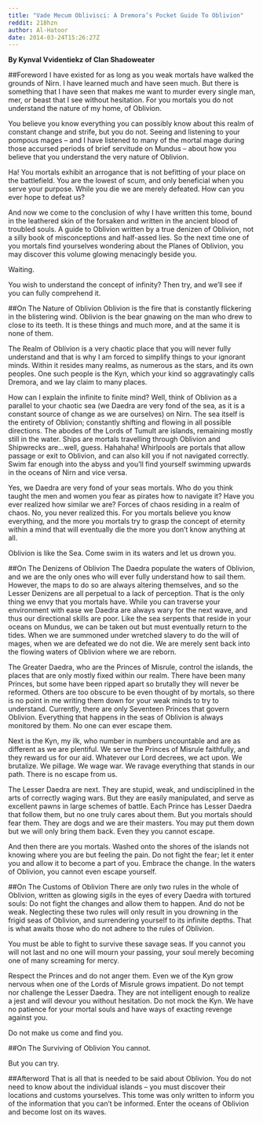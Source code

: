 ```yaml
---
title: "Vade Mecum Oblivisci: A Dremora’s Pocket Guide To Oblivion"
reddit: 218hzn
author: Al-Hatoor
date: 2014-03-24T15:26:27Z
---
```


**By Kynval Vvidentiekz of Clan Shadoweater**

##Foreword
I have existed for as long as you weak mortals have walked the grounds of Nirn. I have learned much and have seen much. But there is something that I have seen that makes me want to murder every single man, mer, or beast that I see without hesitation. For you mortals you do not understand the nature of my home, of Oblivion.

You believe you know everything you can possibly know about this realm of constant change and strife, but you do not. Seeing and listening to your pompous mages – and I have listened to many of the mortal mage during those accursed periods of brief servitude on Mundus – about how you believe that you understand the very nature of Oblivion.

Ha! You mortals exhibit an arrogance that is not befitting of your place on the battlefield. You are the lowest of scum, and only beneficial when you serve your purpose. While you die we are merely defeated. How can you ever hope to defeat us?

And now we come to the conclusion of why I have written this tome, bound in the leathered skin of the forsaken and written in the ancient blood of troubled souls. A guide to Oblivion written by a true denizen of Oblivion, not a silly book of misconceptions and half-assed lies. So the next time one of you mortals find yourselves wondering about the Planes of Oblivion, you may discover this volume glowing menacingly beside you.

Waiting.

You wish to understand the concept of infinity? Then try, and we’ll see if you can fully comprehend it.

##On The Nature of Oblivion
Oblivion is the fire that is constantly flickering in the blistering wind. Oblivion is the bear gnawing on the man who drew to close to its teeth. It is these things and much more, and at the same it is none of them.

The Realm of Oblivion is a very chaotic place that you will never fully understand and that is why I am forced to simplify things to your ignorant minds. Within it resides many realms, as numerous as the stars, and its own peoples. One such people is the Kyn, which your kind so aggravatingly calls Dremora, and we lay claim to many places.

How can I explain the infinite to finite mind? Well, think of Oblivion as a parallel to your chaotic sea (we Daedra are very fond of the sea, as it is a constant source of change as we are ourselves) on Nirn. The sea itself is the entirety of Oblivion; constantly shifting and flowing in all possible directions. The abodes of the Lords of Tumult are islands, remaining mostly still in the water. Ships are mortals travelling through Oblivion and Shipwrecks are…well, guess. Hahahaha! Whirlpools are portals that allow passage or exit to Oblivion, and can also kill you if not navigated correctly. Swim far enough into the abyss and you’ll find yourself swimming upwards in the oceans of Nirn and vice versa.

Yes, we Daedra are very fond of your seas mortals. Who do you think taught the men and women you fear as pirates how to navigate it? Have you ever realized how similar we are? Forces of chaos residing in a realm of chaos. No, you never realized this. For you mortals believe you know everything, and the more you mortals try to grasp the concept of eternity within a mind that will eventually die the more you don’t know anything at all.

Oblivion is like the Sea. Come swim in its waters and let us drown you.

##On The Denizens of Oblivion
The Daedra populate the waters of Oblivion, and we are the only ones who will ever fully understand how to sail them. However, the maps to do so are always altering themselves, and so the Lesser Denizens are all perpetual to a lack of perception. That is the only thing we envy that you mortals have. While you can traverse your environment with ease we Daedra are always wary for the next wave, and thus our directional skills are poor. Like the sea serpents that reside in your oceans on Mundus, we can be taken out but must eventually return to the tides. When we are summoned under wretched slavery to do the will of mages, when we are defeated we do not die. We are merely sent back into the flowing waters of Oblivion where we are reborn.

The Greater Daedra, who are the Princes of Misrule, control the islands, the places that are only mostly fixed within our realm. There have been many Princes, but some have been ripped apart so brutally they will never be reformed. Others are too obscure to be even thought of by mortals, so there is no point in me writing them down for your weak minds to try to understand. Currently, there are only Seventeen Princes that govern Oblivion. Everything that happens in the seas of Oblivion is always monitored by them. No one can ever escape them.

Next is the Kyn, my ilk, who number in numbers uncountable and are as different as we are plentiful. We serve the Princes of Misrule faithfully, and they reward us for our aid. Whatever our Lord decrees, we act upon. We brutalize. We pillage. We wage war. We ravage everything that stands in our path. There is no escape from us.

The Lesser Daedra are next. They are stupid, weak, and undisciplined in the arts of correctly waging wars. But they are easily manipulated, and serve as excellent pawns in large schemes of battle. Each Prince has Lesser Daedra that follow them, but no one truly cares about them. But you mortals should fear them. They are dogs and we are their masters. You may put them down but we will only bring them back. Even they you cannot escape.

And then there are you mortals. Washed onto the shores of the islands not knowing where you are but feeling the pain. Do not fight the fear; let it enter you and allow it to become a part of you. Embrace the change. In the waters of Oblivion, you cannot even escape yourself.

##On The Customs of Oblivion
There are only two rules in the whole of Oblivion, written as glowing sigils in the eyes of every Daedra with tortured souls: Do not fight the changes and allow them to happen. And do not be weak. Neglecting these two rules will only result in you drowning in the frigid seas of Oblivion, and surrendering yourself to its infinite depths. That is what awaits those who do not adhere to the rules of Oblivion.

You must be able to fight to survive these savage seas. If you cannot you will not last and no one will mourn your passing, your soul merely becoming one of many screaming for mercy.

Respect the Princes and do not anger them. Even we of the Kyn grow nervous when one of the Lords of Misrule grows impatient. Do not tempt nor challenge the Lesser Daedra. They are not intelligent enough to realize a jest and will devour you without hesitation. Do not mock the Kyn. We have no patience for your mortal souls and have ways of exacting revenge against you.

Do not make us come and find you.

##On The Surviving of Oblivion
You cannot.

But you can try.

##Afterword
That is all that is needed to be said about Oblivion. You do not need to know about the individual islands – you must discover their locations and customs yourselves. This tome was only written to inform you of the information that you can’t be informed. Enter the oceans of Oblivion and become lost on its waves.
